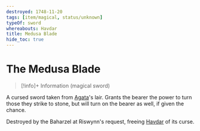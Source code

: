 ```yaml
---
destroyed: 1748-11-20
tags: [item/magical, status/unknown]
typeOf: sword
whereabouts: Havdar
title: Medusa Blade
hide_toc: true
---
```


# The Medusa Blade
>[!info]+ Information
> (magical sword)
> 
>> 

A cursed sword taken from [Agata](<../../../../people/fey/agata.md>)'s lair. Grants the bearer the power to turn those they strike to stone, but will turn on the bearer as well, if given the chance. 

Destroyed by the Baharzel at Riswynn's request, freeing [Havdar](<../../../../people/dunmari/havdar.md>) of its curse. 